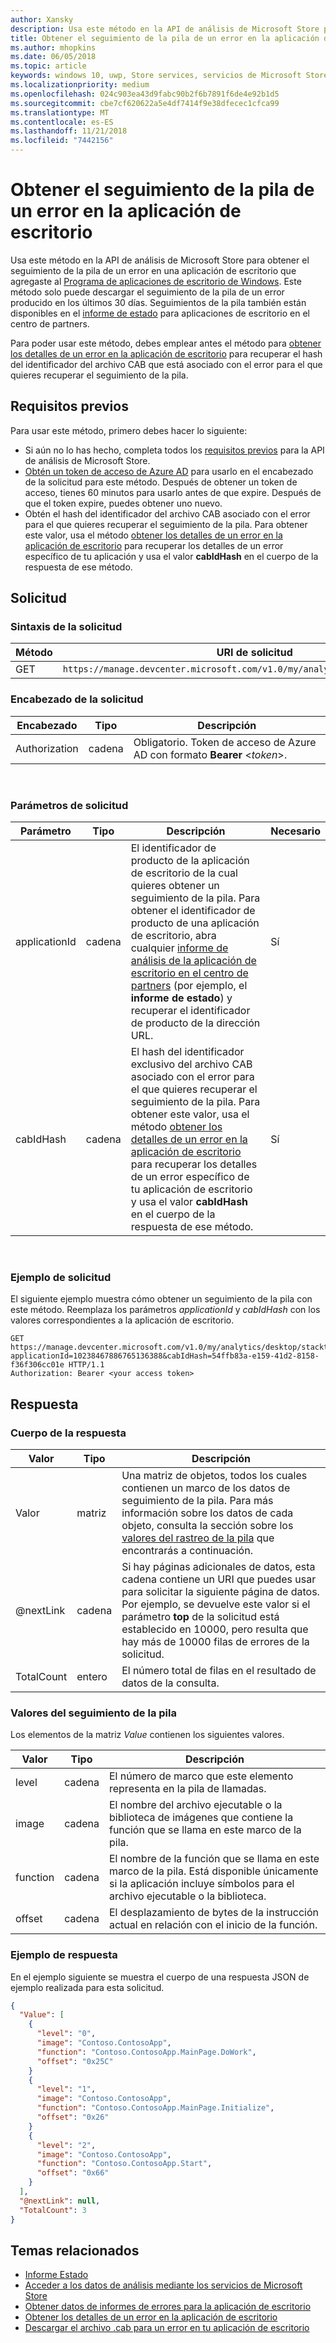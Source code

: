 ```yaml
---
author: Xansky
description: Usa este método en la API de análisis de Microsoft Store para obtener el seguimiento de la pila de un error en la aplicación de escritorio.
title: Obtener el seguimiento de la pila de un error en la aplicación de escritorio
ms.author: mhopkins
ms.date: 06/05/2018
ms.topic: article
keywords: windows 10, uwp, Store services, servicios de Microsoft Store, Microsoft Store analytics API, API de análisis Microsoft Store, error, error, stack trace, seguimiento de la pila
ms.localizationpriority: medium
ms.openlocfilehash: 024c903ea43d9fabc90b2f6b7891f6de4e92b1d5
ms.sourcegitcommit: cbe7cf620622a5e4df7414f9e38dfecec1cfca99
ms.translationtype: MT
ms.contentlocale: es-ES
ms.lasthandoff: 11/21/2018
ms.locfileid: "7442156"
---
```

# <a name="get-the-stack-trace-for-an-error-in-your-desktop-application"></a>Obtener el seguimiento de la pila de un error en la aplicación de escritorio

Usa este método en la API de análisis de Microsoft Store para obtener el seguimiento de la pila de un error en una aplicación de escritorio que agregaste al [Programa de aplicaciones de escritorio de Windows](https://msdn.microsoft.com/library/windows/desktop/mt826504). Este método solo puede descargar el seguimiento de la pila de un error producido en los últimos 30 días. Seguimientos de la pila también están disponibles en el [informe de estado](https://msdn.microsoft.com/library/windows/desktop/mt826504) para aplicaciones de escritorio en el centro de partners.

Para poder usar este método, debes emplear antes el método para [obtener los detalles de un error en la aplicación de escritorio](get-details-for-an-error-in-your-desktop-application.md) para recuperar el hash del identificador del archivo CAB que está asociado con el error para el que quieres recuperar el seguimiento de la pila.

## <a name="prerequisites"></a>Requisitos previos


Para usar este método, primero debes hacer lo siguiente:

* Si aún no lo has hecho, completa todos los [requisitos previos](access-analytics-data-using-windows-store-services.md#prerequisites) para la API de análisis de Microsoft Store.
* [Obtén un token de acceso de Azure AD](access-analytics-data-using-windows-store-services.md#obtain-an-azure-ad-access-token) para usarlo en el encabezado de la solicitud para este método. Después de obtener un token de acceso, tienes 60 minutos para usarlo antes de que expire. Después de que el token expire, puedes obtener uno nuevo.
* Obtén el hash del identificador del archivo CAB asociado con el error para el que quieres recuperar el seguimiento de la pila. Para obtener este valor, usa el método [obtener los detalles de un error en la aplicación de escritorio](get-details-for-an-error-in-your-desktop-application.md) para recuperar los detalles de un error específico de tu aplicación y usa el valor **cabIdHash** en el cuerpo de la respuesta de ese método.

## <a name="request"></a>Solicitud


### <a name="request-syntax"></a>Sintaxis de la solicitud

| Método | URI de solicitud                                                          |
|--------|----------------------------------------------------------------------|
| GET    | ```https://manage.devcenter.microsoft.com/v1.0/my/analytics/desktop/stacktrace``` |


### <a name="request-header"></a>Encabezado de la solicitud

| Encabezado        | Tipo   | Descripción                                                                 |
|---------------|--------|-----------------------------------------------------------------------------|
| Authorization | cadena | Obligatorio. Token de acceso de Azure AD con formato **Bearer** &lt;*token*&gt;. |
 

### <a name="request-parameters"></a>Parámetros de solicitud

| Parámetro        | Tipo   |  Descripción      |  Necesario  |
|---------------|--------|---------------|------|
| applicationId | cadena | El identificador de producto de la aplicación de escritorio de la cual quieres obtener un seguimiento de la pila. Para obtener el identificador de producto de una aplicación de escritorio, abra cualquier [informe de análisis de la aplicación de escritorio en el centro de partners](https://msdn.microsoft.com/library/windows/desktop/mt826504) (por ejemplo, el **informe de estado**) y recuperar el identificador de producto de la dirección URL. |  Sí  |
| cabIdHash | cadena | El hash del identificador exclusivo del archivo CAB asociado con el error para el que quieres recuperar el seguimiento de la pila. Para obtener este valor, usa el método [obtener los detalles de un error en la aplicación de escritorio](get-details-for-an-error-in-your-desktop-application.md) para recuperar los detalles de un error específico de tu aplicación de escritorio y usa el valor **cabIdHash** en el cuerpo de la respuesta de ese método. |  Sí  |

 
### <a name="request-example"></a>Ejemplo de solicitud

El siguiente ejemplo muestra cómo obtener un seguimiento de la pila con este método. Reemplaza los parámetros *applicationId* y *cabIdHash* con los valores correspondientes a la aplicación de escritorio.

```syntax
GET https://manage.devcenter.microsoft.com/v1.0/my/analytics/desktop/stacktrace?applicationId=10238467886765136388&cabIdHash=54ffb83a-e159-41d2-8158-f36f306cc01e HTTP/1.1
Authorization: Bearer <your access token>
```

## <a name="response"></a>Respuesta


### <a name="response-body"></a>Cuerpo de la respuesta

| Valor      | Tipo    | Descripción                  |
|------------|---------|--------------------------------|
| Valor      | matriz   | Una matriz de objetos, todos los cuales contienen un marco de los datos de seguimiento de la pila. Para más información sobre los datos de cada objeto, consulta la sección sobre los [valores del rastreo de la pila](#stack-trace-values) que encontrarás a continuación. |
| @nextLink  | cadena  | Si hay páginas adicionales de datos, esta cadena contiene un URI que puedes usar para solicitar la siguiente página de datos. Por ejemplo, se devuelve este valor si el parámetro **top** de la solicitud está establecido en 10000, pero resulta que hay más de 10000 filas de errores de la solicitud. |
| TotalCount | entero | El número total de filas en el resultado de datos de la consulta.          |


### <a name="stack-trace-values"></a>Valores del seguimiento de la pila

Los elementos de la matriz *Value* contienen los siguientes valores.

| Valor           | Tipo    | Descripción      |
|-----------------|---------|----------------|
| level            | cadena  |  El número de marco que este elemento representa en la pila de llamadas.  |
| image   | cadena  |   El nombre del archivo ejecutable o la biblioteca de imágenes que contiene la función que se llama en este marco de la pila.           |
| function | cadena  |  El nombre de la función que se llama en este marco de la pila. Está disponible únicamente si la aplicación incluye símbolos para el archivo ejecutable o la biblioteca.              |
| offset     | cadena  |  El desplazamiento de bytes de la instrucción actual en relación con el inicio de la función.      |


### <a name="response-example"></a>Ejemplo de respuesta

En el ejemplo siguiente se muestra el cuerpo de una respuesta JSON de ejemplo realizada para esta solicitud.

```json
{
  "Value": [
    {
      "level": "0",
      "image": "Contoso.ContosoApp",
      "function": "Contoso.ContosoApp.MainPage.DoWork",
      "offset": "0x25C"
    }
    {
      "level": "1",
      "image": "Contoso.ContosoApp",
      "function": "Contoso.ContosoApp.MainPage.Initialize",
      "offset": "0x26"
    }
    {
      "level": "2",
      "image": "Contoso.ContosoApp",
      "function": "Contoso.ContosoApp.Start",
      "offset": "0x66"
    }
  ],
  "@nextLink": null,
  "TotalCount": 3
}

```

## <a name="related-topics"></a>Temas relacionados

* [Informe Estado](../publish/health-report.md)
* [Acceder a los datos de análisis mediante los servicios de Microsoft Store](access-analytics-data-using-windows-store-services.md)
* [Obtener datos de informes de errores para la aplicación de escritorio](get-desktop-application-error-reporting-data.md)
* [Obtener los detalles de un error en la aplicación de escritorio](get-details-for-an-error-in-your-desktop-application.md)
* [Descargar el archivo .cab para un error en tu aplicación de escritorio](download-the-cab-file-for-an-error-in-your-desktop-application.md)
